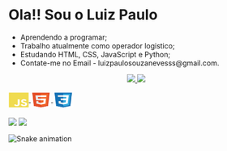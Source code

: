 <h1> Ola!! Sou o Luiz Paulo</h1>
<ul>
<li>Aprendendo a programar;</li>
<li>Trabalho atualmente como operador logistico;</li>
<li>Estudando HTML, CSS, JavaScript e Python;</li>
<li>Contate-me no Email - luizpaulosouzanevesss@gmail.com.</li>
  </ul>

<div align="center">
  <a href="https://github.com/LPNeves23">
  <img height="180em" src="https://github-readme-stats.vercel.app/api?username=LPNeves23&show_icons=true&theme=tokyonight&include_all_commits=true&count_private=true"/>
  <img height="180em" src="https://github-readme-stats.vercel.app/api/top-langs/?username=LPNeves23&layout=compact&langs_count=7&theme=tokyonight"/>
</div>
  </div>
<div style="display: inline_block"><br>
  <img align="center" alt="Rafa-Js" height="30" width="40" src="https://raw.githubusercontent.com/devicons/devicon/master/icons/javascript/javascript-plain.svg">
  <img align="center" alt="Rafa-HTML" height="30" width="40" src="https://raw.githubusercontent.com/devicons/devicon/master/icons/html5/html5-original.svg">
  <img align="center" alt="Rafa-CSS" height="30" width="40" src="https://raw.githubusercontent.com/devicons/devicon/master/icons/css3/css3-original.svg">
</div>

####

<div>

  <a href="https://instagram.com/lpneves23" target="_blank"><img src="https://img.shields.io/badge/-Instagram-%23E4405F?style=for-the-badge&logo=instagram&logoColor=white" target="_blank"></a>
  <a href="https://www.youtube.com/channel/UCAK8FIs1lqy-OdZSycqLUmA" target="_blank"><img src="https://img.shields.io/badge/YouTube-FF0000?style=for-the-badge&logo=youtube&logoColor=white" target="_blank"></a>
  
  ![Snake animation](https://github.com/LPNeves23)
